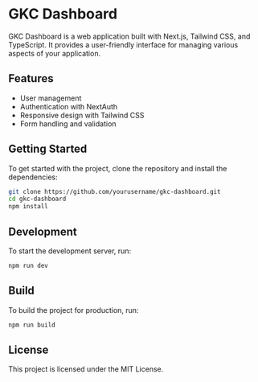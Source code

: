 # GKC Dashboard

GKC Dashboard is a web application built with Next.js, Tailwind CSS, and TypeScript. It provides a user-friendly interface for managing various aspects of your application.

## Features

-   User management
-   Authentication with NextAuth
-   Responsive design with Tailwind CSS
-   Form handling and validation

## Getting Started

To get started with the project, clone the repository and install the dependencies:

```bash
git clone https://github.com/yourusername/gkc-dashboard.git
cd gkc-dashboard
npm install
```

## Development

To start the development server, run:

```bash
npm run dev
```

## Build

To build the project for production, run:

```bash
npm run build
```

## License

This project is licensed under the MIT License.
